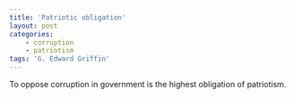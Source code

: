 ```yaml
---
title: 'Patriotic obligation'
layout: post
categories:
    - corruption
    - patriotism
tags: 'G. Edward Griffin'
---
```


To oppose corruption in government is the highest obligation of patriotism.